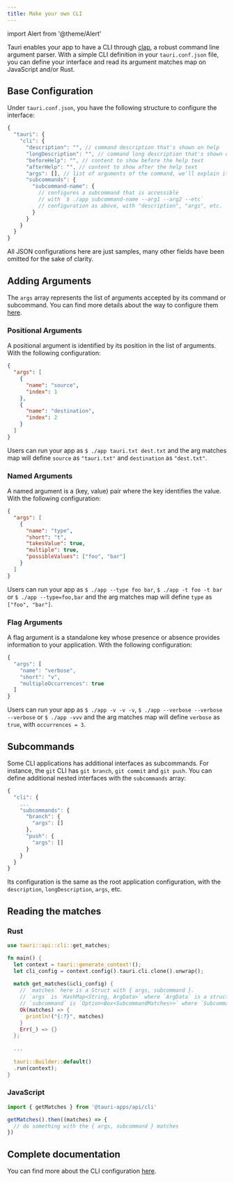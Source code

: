 ```yaml
---
title: Make your own CLI
---
```


import Alert from '@theme/Alert'

Tauri enables your app to have a CLI through <a href="https://github.com/clap-rs/clap" target="_blank">clap</a>, a robust command line argument parser. With a simple CLI definition in your `tauri.conf.json` file, you can define your interface and read its argument matches map on JavaScript and/or Rust.

## Base Configuration

Under `tauri.conf.json`, you have the following structure to configure the interface:

```js title=src-tauri/tauri.conf.json
{
  "tauri": {
    "cli": {
      "description": "", // command description that's shown on help
      "longDescription": "", // command long description that's shown on help
      "beforeHelp": "", // content to show before the help text
      "afterHelp": "", // content to show after the help text
      "args": [], // list of arguments of the command, we'll explain it later
      "subcommands": {
        "subcommand-name": {
          // configures a subcommand that is accessible
          // with `$ ./app subcommand-name --arg1 --arg2 --etc`
          // configuration as above, with "description", "args", etc.
        }
      }
    }
  }
}
```

<Alert title="Note">
  All JSON configurations here are just samples, many other fields have been omitted for the sake of clarity.
</Alert>

## Adding Arguments

The `args` array represents the list of arguments accepted by its command or subcommand. You can find more details about the way to configure them <a href="/docs/api/config#tauri">here</a>.

### Positional Arguments

A positional argument is identified by its position in the list of arguments. With the following configuration:

```json title=src-tauri/tauri.conf.json:tauri.cli
{
  "args": [
    {
      "name": "source",
      "index": 1
    },
    {
      "name": "destination",
      "index": 2
    }
  ]
}
```

Users can run your app as `$ ./app tauri.txt dest.txt` and the arg matches map will define `source` as `"tauri.txt"` and `destination` as `"dest.txt"`.

### Named Arguments

A named argument is a (key, value) pair where the key identifies the value. With the following configuration:

```json title=src-tauri/tauri.conf.json:tauri.cli
{
  "args": [
    {
      "name": "type",
      "short": "t",
      "takesValue": true,
      "multiple": true,
      "possibleValues": ["foo", "bar"]
    }
  ]
}
```

Users can run your app as `$ ./app --type foo bar`, `$ ./app -t foo -t bar` or `$ ./app --type=foo,bar` and the arg matches map will define `type` as `["foo", "bar"]`.

### Flag Arguments

A flag argument is a standalone key whose presence or absence provides information to your application. With the following configuration:

```js title=src-tauri/tauri.conf.json:tauri.cli
{
  "args": [
    "name": "verbose",
    "short": "v",
    "multipleOccurrences": true
  ]
}
```

Users can run your app as `$ ./app -v -v -v`, `$ ./app --verbose --verbose --verbose` or `$ ./app -vvv` and the arg matches map will define `verbose` as `true`, with `occurrences = 3`.

## Subcommands

Some CLI applications has additional interfaces as subcommands. For instance, the `git` CLI has `git branch`, `git commit` and `git push`. You can define additional nested interfaces with the `subcommands` array:

```js title=src-tauri/tauri.conf.json:tauri
{
  "cli": {
    ...
    "subcommands": {
      "branch": {
        "args": []
      },
      "push": {
        "args": []
      }
    }
  }
}
```

Its configuration is the same as the root application configuration, with the `description`, `longDescription`, `args`, etc.

## Reading the matches

### Rust

```rust
use tauri::api::cli::get_matches;

fn main() {
  let context = tauri::generate_context!();
  let cli_config = context.config().tauri.cli.clone().unwrap();
  
  match get_matches(&cli_config) {
    // `matches` here is a Struct with { args, subcommand }.
    // `args` is `HashMap<String, ArgData>` where `ArgData` is a struct with { value, occurances }.
    // `subcommand` is `Option<Box<SubcommandMatches>>` where `SubcommandMatches` is a struct with { name, matches }.
    Ok(matches) => {
      println!("{:?}", matches)
    }
    Err(_) => {}
  };
  
  ...
  
  tauri::Builder::default()
  .run(context);
}


```

### JavaScript

```js
import { getMatches } from '@tauri-apps/api/cli'

getMatches().then((matches) => {
  // do something with the { args, subcommand } matches
})
```

## Complete documentation

You can find more about the CLI configuration <a href="/docs/api/config#tauri">here</a>.
